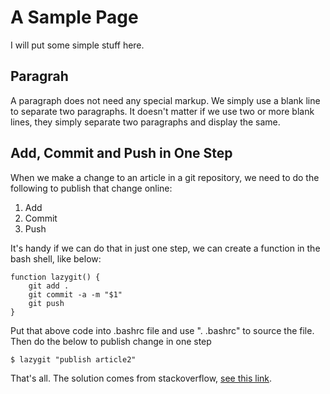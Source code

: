 # A Sample Page
I will put some simple stuff here.

## Paragrah
A paragraph does not need any special markup. We simply use a blank line to separate two paragraphs. It doesn't matter if we use two or more blank lines, they simply separate two paragraphs and display the same.


## Add, Commit and Push in One Step
When we make a change to an article in a git repository, we need to do the following to publish that change online:

1. Add
2. Commit
3. Push


It's handy if we can do that in just one step, we can create a function in the bash shell, like below:

	function lazygit() {
	    git add .
	    git commit -a -m "$1"
	    git push
	}

Put that above code into .bashrc file and use ". .bashrc" to source the file. Then do the below to publish change in one step

	$ lazygit "publish article2"

That's all. The solution comes from stackoverflow, [see this link](https://stackoverflow.com/questions/19595067/git-add-commit-and-push-commands-in-one).


